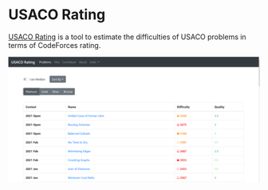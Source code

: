 # USACO Rating
[USACO Rating](https://codetiger.me/project/usaco/) is a tool to estimate the difficulties of USACO problems in terms of CodeForces rating.

![screenshot](./screenshot.png)

